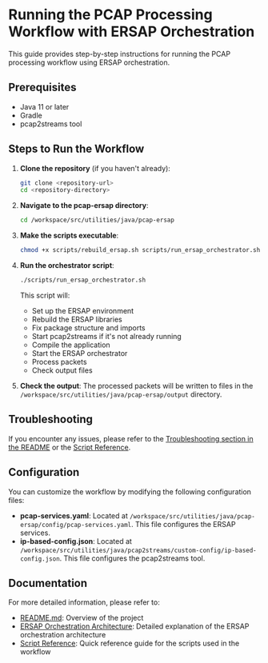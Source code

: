# Running the PCAP Processing Workflow with ERSAP Orchestration

This guide provides step-by-step instructions for running the PCAP processing workflow using ERSAP orchestration.

## Prerequisites

- Java 11 or later
- Gradle
- pcap2streams tool

## Steps to Run the Workflow

1. **Clone the repository** (if you haven't already):
   ```bash
   git clone <repository-url>
   cd <repository-directory>
   ```

2. **Navigate to the pcap-ersap directory**:
   ```bash
   cd /workspace/src/utilities/java/pcap-ersap
   ```

3. **Make the scripts executable**:
   ```bash
   chmod +x scripts/rebuild_ersap.sh scripts/run_ersap_orchestrator.sh scripts/fix_package_structure.sh scripts/fix_imports.sh
   ```

4. **Run the orchestrator script**:
   ```bash
   ./scripts/run_ersap_orchestrator.sh
   ```

   This script will:
   - Set up the ERSAP environment
   - Rebuild the ERSAP libraries
   - Fix package structure and imports
   - Start pcap2streams if it's not already running
   - Compile the application
   - Start the ERSAP orchestrator
   - Process packets
   - Check output files

5. **Check the output**:
   The processed packets will be written to files in the `/workspace/src/utilities/java/pcap-ersap/output` directory.

## Troubleshooting

If you encounter any issues, please refer to the [Troubleshooting section in the README](README.md#troubleshooting) or the [Script Reference](docs/SCRIPT_REFERENCE.md#troubleshooting).

## Configuration

You can customize the workflow by modifying the following configuration files:

- **pcap-services.yaml**: Located at `/workspace/src/utilities/java/pcap-ersap/config/pcap-services.yaml`. This file configures the ERSAP services.
- **ip-based-config.json**: Located at `/workspace/src/utilities/java/pcap2streams/custom-config/ip-based-config.json`. This file configures the pcap2streams tool.

## Documentation

For more detailed information, please refer to:

- [README.md](README.md): Overview of the project
- [ERSAP Orchestration Architecture](docs/ERSAP_ORCHESTRATION.md): Detailed explanation of the ERSAP orchestration architecture
- [Script Reference](docs/SCRIPT_REFERENCE.md): Quick reference guide for the scripts used in the workflow 